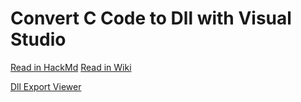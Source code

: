 # Convert C Code to Dll with Visual Studio

[Read in HackMd](https://hackmd.io/@billwang168/SJOTFInNa)
[Read in Wiki](https://github.com/billwanggithub/Dll-Test/wiki)

[Dll Export Viewer](https://github.com/billwanggithub/Dll-Test/tree/1438b5b8ecdde9a0d9565c6f626b4678d47c7847/Tool)
